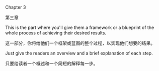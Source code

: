Chapter 3

第三章

This is the part where you'll give them a framework or a blueprint of
the whole process of achieving their desired results.

这一部分，你将给他们一个框架或蓝图的整个过程，以实现他们想要的结果。

Just give the readers an overview and a brief explanation of each step.

只要给读者一个概述和一个简短的解释每一步。
